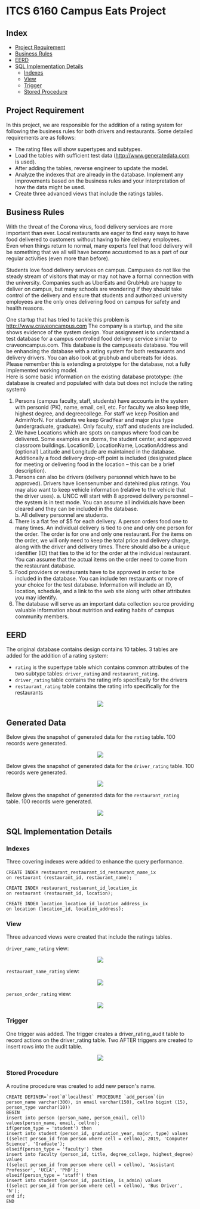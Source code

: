 # ITCS 6160 Campus Eats Project

## Index
* [Project Requirement](#project-requirement)
* [Business Rules](#business-rules)
* [EERD](#eerd)
* [SQL Implementation Details](#sql-implementation-details)
	* [Indexes](#indexes)
	* [View](#view)
	* [Trigger](#trigger)
	* [Stored Procedure](#stored-procedure)

## Project Requirement
In this project, we are responsible for the addition of a rating system for following the business rules for both drivers and restaurants. Some detailed requirements are as follows:
* The rating files will show supertypes and subtypes. 
* Load the tables with sufficient test data (http://www.generatedata.com is used).
* After adding the tables, reverse engineer to update the model.
* Analyze the indexes that are already in the database. Implement any improvements based on the business rules and your interpretation of how the data might be used.
* Create three advanced views that include the ratings tables.


## Business Rules
With the threat of the Corona virus, food delivery services are more important than ever.  Local restaurants are eager to find easy ways to have food delivered to customers without having to hire delivery employees. Even when things return to normal, many experts feel that food delivery will be something that we all will have become accustomed to as a part of our regular activities (even more than before).  

Students love food delivery services on campus.  Campuses do not like the steady stream of visitors that may or may not have a formal connection with the university.  Companies such as UberEats and GrubHub are happy to deliver on campus, but many schools are wondering if they should take control of the delivery and ensure that students and authorized university employees are the only ones delivering food on campus for safety and health reasons.

One startup that has tried to tackle this problem is http://www.craveoncampus.com
The company is a startup, and the site shows evidence of the system design.  Your assignment is to understand a test database for a campus controlled food delivery service similar to craveoncampus.com.  This database is the campuseats database.  You will be enhancing the database with a rating system for both restaurants and delivery drivers.  You can also look at grubhub and ubereats for ideas.  Please remember this is extending a prototype for the database, not a fully implemented working model.   
Here is some basic information on the existing database prototype: (the database is created and populated with data but does not include the rating system)
1)	Persons (campus faculty, staff, students) have accounts in the system with personid (PK), name, email, cell, etc.  For faculty we also keep title, highest degree, and degreecollege.  For staff we keep Position and AdminYorN.  For students we keep GradYear and major plus type (undergraduate, graduate).  Only faculty, staff and students are included.
2)	We have Locations which are spots on campus where food can be delivered.  Some examples are dorms, the student center, and approved classroom buildings.  LocationID, LocationName, LocationAddress and (optional) Latitude and Longitude are maintained in the database. Additionally a food delivery drop-off point is included (designated place for meeting or delivering food in the location – this can be a brief description).
3)	Persons can also be drivers (delivery personnel which have to be approved). Drivers have licensenumber and datehired plus ratings. You may also want to keep vehicle information (relative to the vehicle that the driver uses).
a.	UNCC will start with 8 approved delivery personnel – the system is in test mode.  You can assume all individuals have been cleared and they can be included in the database.  
b.	All delivery personnel are students.
4)	There is a flat fee of $5 for each delivery.  A person orders food one to many times.  An individual delivery is tied to one and only one person for the order.  The order is for one and only one restaurant.  For the items on the order, we will only need to keep the total price and delivery charge, along with the driver and delivery times.  There should also be a unique identifier (ID) that ties to the id for the order at the individual restaurant.  You can assume that the actual items on the order need to come from the restaurant database.
5)	Food providers or restaurants have to be approved in order to be included in the database.  You can include ten restaurants or more of your choice for the test database.  Information will include an ID, location, schedule, and a link to the web site along with other attributes you may identify.
6)	The database will serve as an important data collection source providing valuable information about nutrition and eating habits of campus community members.

## EERD
The original database contains design contains 10 tables. 3 tables are added for the addition of a rating system:
* `rating` is the supertype table which contains common attributes of the two subtype tables: `driver_rating` and `restaurant_rating`.
* `driver_rating` table contains the rating info specifically for the drivers
* `restaurant_rating` table contains the rating info specifically for the restaurants

<p align="center">
  <img src="https://github.com/YikeLi-DS/ITCS-6160-Database-System/blob/main/imgs/EERD.png">
</p>



## Generated Data
Below gives the snapshot of generated data for the `rating` table. 100 records were generated. 

<p align="center">
  <img src="https://github.com/YikeLi-DS/ITCS-6160-Database-System/blob/main/imgs/rating_data.png">
</p>


Below gives the snapshot of generated data for the `driver_rating` table. 100 records were generated. 
<p align="center">
  <img src="https://github.com/YikeLi-DS/ITCS-6160-Database-System/blob/main/imgs/driver_rating_data.png">
</p>

Below gives the snapshot of generated data for the `restaurant_rating` table. 100 records were generated. 
<p align="center">
  <img src="https://github.com/YikeLi-DS/ITCS-6160-Database-System/blob/main/imgs/restaurant_rating_data.png">
</p>

## SQL Implementation Details
### Indexes
Three covering indexes were added to enhance the query performance.
```mysql
CREATE INDEX restaurant_restaurant_id_restaurant_name_ix
on restaurant (restaurant_id, restaurant_name);

CREATE INDEX restaurant_restaurant_id_location_ix
on restaurant (restaurant_id, location);

CREATE INDEX location_location_id_location_address_ix
on location (location_id, location_address);

```
### View
Three advanced views were created that include the ratings tables.

`driver_name_rating` view:
<p align="center">
<img src="https://user-images.githubusercontent.com/45896443/114463323-46d85a00-9bb2-11eb-9c51-37329e9a38bb.png">
</p>

`restaurant_name_rating` view:
<p align="center">
<img src="https://user-images.githubusercontent.com/45896443/114463333-4c35a480-9bb2-11eb-8fa5-613e71177e87.png">
</p>

`person_order_rating` view:
<p align="center">
<img src="https://user-images.githubusercontent.com/45896443/114463340-4f309500-9bb2-11eb-86e7-20de3f58857d.png">
</p>

### Trigger
One trigger was added. The trigger creates a driver_rating_audit table to record actions on the driver_rating table. Two AFTER triggers are created to insert rows into the audit table. 
<p align="center">
<img src="https://user-images.githubusercontent.com/45896443/114463273-36c07a80-9bb2-11eb-8fcd-969cf494f21c.png">
</p>

### Stored Procedure
A routine procedure was created to add new person's name.
```mysql
CREATE DEFINER=`root`@`localhost` PROCEDURE `add_person`(in person_name varchar(300), in email varchar(150), cellno bigint (15), person_type varchar(10))
BEGIN
insert into person (person_name, person_email, cell) values(person_name, email, cellno);
if(person_type = 'student') then
insert into student (person_id, graduation_year, major, type) values 
((select person_id from person where cell = cellno), 2019, 'Computer Science', 'Graduate');
elseif(person_type = 'faculty') then
insert into faculty (person_id, title, degree_college, highest_degree) values 
((select person_id from person where cell = cellno), 'Assistant Professor', 'UCLA', 'PhD');
elseif(person_type = 'staff') then
insert into student (person_id, position, is_admin) values 
((select person_id from person where cell = cellno), 'Bus Driver', 'N');
end if;
END
```
